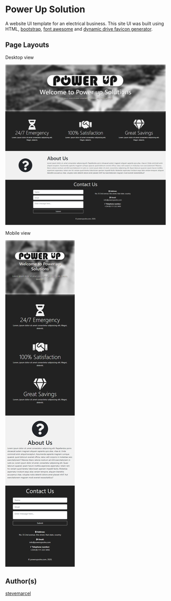 # Power Up Solution

 A website UI template for an electrical business. This site UI was built using HTML, [bootstrap](https://bootstrap.com), [font awesome](https://fontawesome.com) and [dynamic drive favicon generator](https://tools.dynamicdrive.com/favicon).

## Page Layouts

Desktop view

![Desktop view](img/Power-Up-desktop-view.jpg)

Mobile view

![Mobile view](img/Power-Up-mobile-view.jpg)

## Author(s)

[stevemarcel](https://github.com/stevemarcel)
